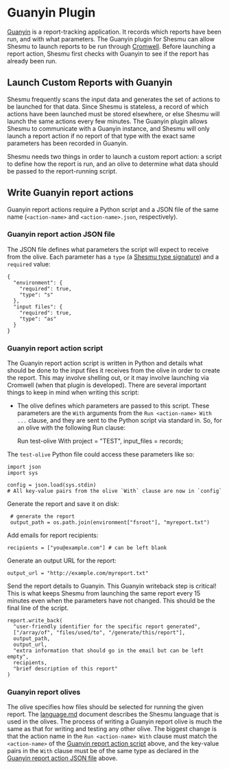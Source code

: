 # Guanyin Plugin
[Guanyin](https://github.com/oicr-gsi/guanyin) is a report-tracking application.
It records which reports have been run, and with what parameters.
The Guanyin plugin for Shesmu can allow Shesmu to launch reports to be run
through [Cromwell](https://github.com/broadinstitute/cromwell). Before
launching a report action, Shesmu first checks with Guanyin to see if the
report has already been run.

## Launch Custom Reports with Guanyin
Shesmu frequently scans the input data and generates the set of actions to be
launched for that data. Since Shesmu is stateless, a record of which actions
have been launched must be stored elsewhere, or else Shesmu will launch the same
actions every few minutes. The Guanyin plugin allows Shesmu to communicate with
a Guanyin instance, and Shesmu will only launch a report action if no report
of that type with the exact same parameters has been recorded in Guanyin.

Shesmu needs two things in order to launch a custom report action: a script to
define how the report is run, and an olive to determine what data should be
passed to the report-running script.

## Write Guanyin report actions
Guanyin report actions require a Python script and a JSON file of the same name
(`<action-name>` and `<action-name>.json`, respectively). 

### Guanyin report action JSON file
The JSON file defines what parameters the script will expect to receive from the
olive. Each parameter has a `type` (a [Shesmu
type signature](https://github.com/oicr-gsi/shesmu/blob/master/language.md#types))
and a `required` value:

    {
      "environment": {
        "required": true,
        "type": "s"
      },
      "input files": {
        "required": true,
        "type": "as"
      }
    }

### Guanyin report action script
The Guanyin report action script is written in Python and details what should 
be done to the input files it receives from the olive in order to create the 
report. This may involve shelling out, or it may involve launching via 
Cromwell (when that plugin is developed). There are several important things 
to keep in mind when writing this script:
  * The olive defines which parameters are passed to this script. These
    parameters are the `With` arguments from the `Run <action-name> With ...`
clause, and they are sent to the Python script via standard in. So, for an olive
with the following Run clause:

    Run test-olive With
      project = "TEST",
      input_files = records;

The `test-olive` Python file could access these parameters like so:

    import json
    import sys

    config = json.load(sys.stdin)
    # All key-value pairs from the olive `With` clause are now in `config`

Generate the report and save it on disk:

     # generate the report
     output_path = os.path.join(environment["fsroot"], "myreport.txt")

Add emails for report recipients:

    recipients = ["you@example.com"] # can be left blank

Generate an output URL for the report:

    output_url = "http://example.com/myreport.txt"

Send the report details to Guanyin. This Guanyin writeback step is critical!
This is what keeps Shesmu from launching the same report every 15 minutes even
when the parameters have not changed. This should be the final line of the
script.

    report.write_back(
      "user-friendly identifier for the specific report generated",
      ["/array/of", "files/used/to", "/generate/this/report"],
      output_path,
      output_url,
      "extra information that should go in the email but can be left empty",
      recipients,
      "brief description of this report"
    )

### Guanyin report olives
The olive specifies how files should be selected for running the given report.
The
[language.md](https://github.com/oicr-gsi/shesmu/blob/master/language.md#olives-and-clauses)
document describes the Shesmu language that is used in the olives. The process
of writing a Guanyin report olive is much the same as that for writing and
testing any other olive. The biggest change is that the action name in the `Run
<action-name> With` clause must match the `<action-name>` of the [Guanyin
report action script](#guanyin-report-action-script) above, and the key-value
pairs in the `With` clause must be of the same type as declared in the [Guanyin
report action JSON file](#guanyin-report-action-json-file) above.
